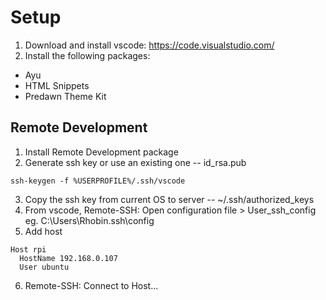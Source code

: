 # Setup
1. Download and install vscode: https://code.visualstudio.com/
2. Install the following packages:
  - Ayu
  - HTML Snippets
  - Predawn Theme Kit


## Remote Development
1. Install Remote Development package
2. Generate ssh key or use an existing one -- id_rsa.pub
  ```
  ssh-keygen -f %USERPROFILE%/.ssh/vscode
  ```
3. Copy the ssh key from current OS to server -- ~/.ssh/authorized_keys
4. From vscode, Remote-SSH:
  Open configuration file > User_ssh_config
  eg. C:\Users\Rhobin\.ssh\config
5. Add host
  ```
  Host rpi
    HostName 192.168.0.107
    User ubuntu
  ```
6. Remote-SSH: Connect to Host...
